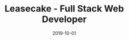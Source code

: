 ---
type: "project"
date: "2019-10-01"
title: "Leasecake - Full Stack Web Developer"
website: "https://leasecake.com"
techStack: "PHP JavaScript Laravel Vue.js HTML CSS SCSS"
termInMonths: 4
---